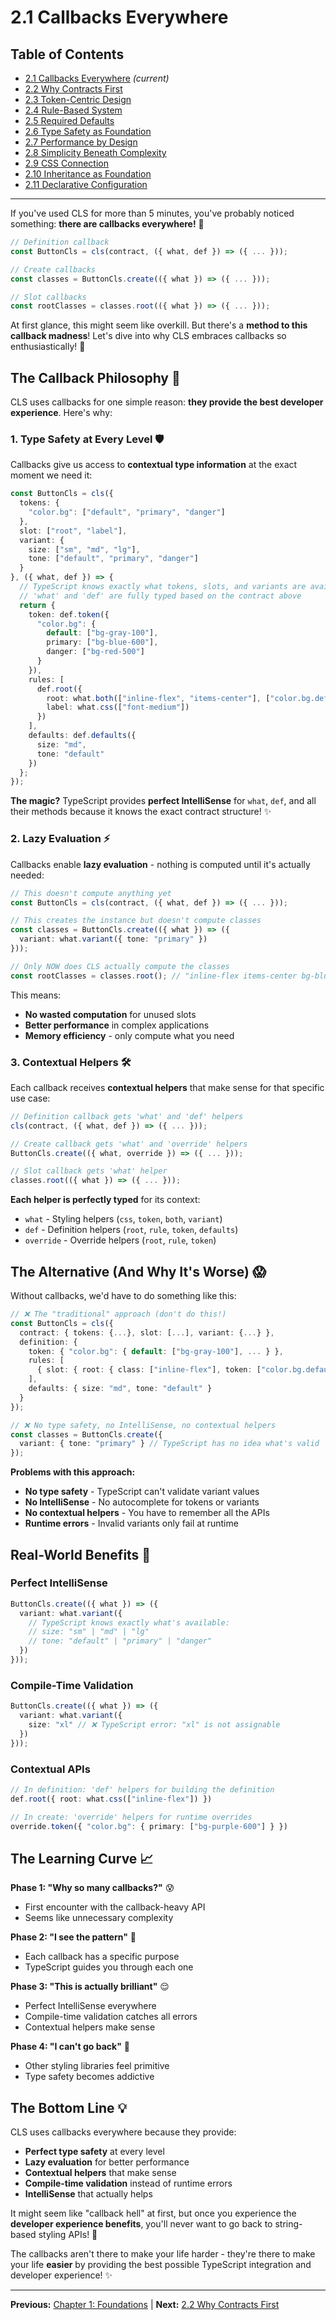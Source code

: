 # 2.1 Callbacks Everywhere

## Table of Contents
- [2.1 Callbacks Everywhere](./2.1-callbacks-everywhere.md) *(current)*
- [2.2 Why Contracts First](./2.2-why-contracts-first.md)
- [2.3 Token-Centric Design](./2.3-token-centric-design.md)
- [2.4 Rule-Based System](./2.4-rule-based-system.md)
- [2.5 Required Defaults](./2.5-required-defaults.md)
- [2.6 Type Safety as Foundation](./2.6-type-safety-as-foundation.md)
- [2.7 Performance by Design](./2.7-performance-by-design.md)
- [2.8 Simplicity Beneath Complexity](./2.8-simplicity-beneath-complexity.md)
- [2.9 CSS Connection](./2.9-css-connection.md)
- [2.10 Inheritance as Foundation](./2.10-inheritance-as-foundation.md)
- [2.11 Declarative Configuration](./2.11-declarative-configuration.md)

---

If you've used CLS for more than 5 minutes, you've probably noticed something: **there are callbacks everywhere!** 🎯

```typescript
// Definition callback
const ButtonCls = cls(contract, ({ what, def }) => ({ ... }));

// Create callbacks
const classes = ButtonCls.create(({ what }) => ({ ... }));

// Slot callbacks
const rootClasses = classes.root(({ what }) => ({ ... }));
```

At first glance, this might seem like overkill. But there's a **method to this callback madness**! Let's dive into why CLS embraces callbacks so enthusiastically! 🚀

## The Callback Philosophy 🧠

CLS uses callbacks for one simple reason: **they provide the best developer experience**. Here's why:

### 1. **Type Safety at Every Level** 🛡️

Callbacks give us access to **contextual type information** at the exact moment we need it:

```typescript
const ButtonCls = cls({
  tokens: {
    "color.bg": ["default", "primary", "danger"]
  },
  slot: ["root", "label"],
  variant: {
    size: ["sm", "md", "lg"],
    tone: ["default", "primary", "danger"]
  }
}, ({ what, def }) => {
  // TypeScript knows exactly what tokens, slots, and variants are available
  // 'what' and 'def' are fully typed based on the contract above
  return {
    token: def.token({
      "color.bg": {
        default: ["bg-gray-100"],
        primary: ["bg-blue-600"],
        danger: ["bg-red-500"]
      }
    }),
    rules: [
      def.root({
        root: what.both(["inline-flex", "items-center"], ["color.bg.default"]),
        label: what.css(["font-medium"])
      })
    ],
    defaults: def.defaults({
      size: "md",
      tone: "default"
    })
  };
});
```

**The magic?** TypeScript provides **perfect IntelliSense** for `what`, `def`, and all their methods because it knows the exact contract structure! ✨

### 2. **Lazy Evaluation** ⚡

Callbacks enable **lazy evaluation** - nothing is computed until it's actually needed:

```typescript
// This doesn't compute anything yet
const ButtonCls = cls(contract, ({ what, def }) => ({ ... }));

// This creates the instance but doesn't compute classes
const classes = ButtonCls.create(({ what }) => ({
  variant: what.variant({ tone: "primary" })
}));

// Only NOW does CLS actually compute the classes
const rootClasses = classes.root(); // "inline-flex items-center bg-blue-600"
```

This means:
- **No wasted computation** for unused slots
- **Better performance** in complex applications
- **Memory efficiency** - only compute what you need

### 3. **Contextual Helpers** 🛠️

Each callback receives **contextual helpers** that make sense for that specific use case:

```typescript
// Definition callback gets 'what' and 'def' helpers
cls(contract, ({ what, def }) => ({ ... }));

// Create callback gets 'what' and 'override' helpers
ButtonCls.create(({ what, override }) => ({ ... }));

// Slot callback gets 'what' helper
classes.root(({ what }) => ({ ... }));
```

**Each helper is perfectly typed** for its context:
- `what` - Styling helpers (`css`, `token`, `both`, `variant`)
- `def` - Definition helpers (`root`, `rule`, `token`, `defaults`)
- `override` - Override helpers (`root`, `rule`, `token`)

## The Alternative (And Why It's Worse) 😱

Without callbacks, we'd have to do something like this:

```typescript
// ❌ The "traditional" approach (don't do this!)
const ButtonCls = cls({
  contract: { tokens: {...}, slot: [...], variant: {...} },
  definition: {
    token: { "color.bg": { default: ["bg-gray-100"], ... } },
    rules: [
      { slot: { root: { class: ["inline-flex"], token: ["color.bg.default"] } } }
    ],
    defaults: { size: "md", tone: "default" }
  }
});

// ❌ No type safety, no IntelliSense, no contextual helpers
const classes = ButtonCls.create({
  variant: { tone: "primary" } // TypeScript has no idea what's valid
});
```

**Problems with this approach:**
- **No type safety** - TypeScript can't validate variant values
- **No IntelliSense** - No autocomplete for tokens or variants
- **No contextual helpers** - You have to remember all the APIs
- **Runtime errors** - Invalid variants only fail at runtime

## Real-World Benefits 🌟

### Perfect IntelliSense
```typescript
ButtonCls.create(({ what }) => ({
  variant: what.variant({ 
    // TypeScript knows exactly what's available:
    // size: "sm" | "md" | "lg"
    // tone: "default" | "primary" | "danger"
  })
}));
```

### Compile-Time Validation
```typescript
ButtonCls.create(({ what }) => ({
  variant: what.variant({ 
    size: "xl" // ❌ TypeScript error: "xl" is not assignable
  })
}));
```

### Contextual APIs
```typescript
// In definition: 'def' helpers for building the definition
def.root({ root: what.css(["inline-flex"]) })

// In create: 'override' helpers for runtime overrides
override.token({ "color.bg": { primary: ["bg-purple-600"] } })
```

## The Learning Curve 📈

**Phase 1: "Why so many callbacks?"** 😰
- First encounter with the callback-heavy API
- Seems like unnecessary complexity

**Phase 2: "I see the pattern"** 🤔
- Each callback has a specific purpose
- TypeScript guides you through each one

**Phase 3: "This is actually brilliant"** 😌
- Perfect IntelliSense everywhere
- Compile-time validation catches all errors
- Contextual helpers make sense

**Phase 4: "I can't go back"** 🚀
- Other styling libraries feel primitive
- Type safety becomes addictive

## The Bottom Line 💡

CLS uses callbacks everywhere because they provide:

- **Perfect type safety** at every level
- **Lazy evaluation** for better performance
- **Contextual helpers** that make sense
- **Compile-time validation** instead of runtime errors
- **IntelliSense** that actually helps

It might seem like "callback hell" at first, but once you experience the **developer experience benefits**, you'll never want to go back to string-based styling APIs! 🎉

The callbacks aren't there to make your life harder - they're there to make your life **easier** by providing the best possible TypeScript integration and developer experience! ✨

---

**Previous:** [Chapter 1: Foundations](../01-foundations/index.md) | **Next:** [2.2 Why Contracts First](./2.2-why-contracts-first.md)
